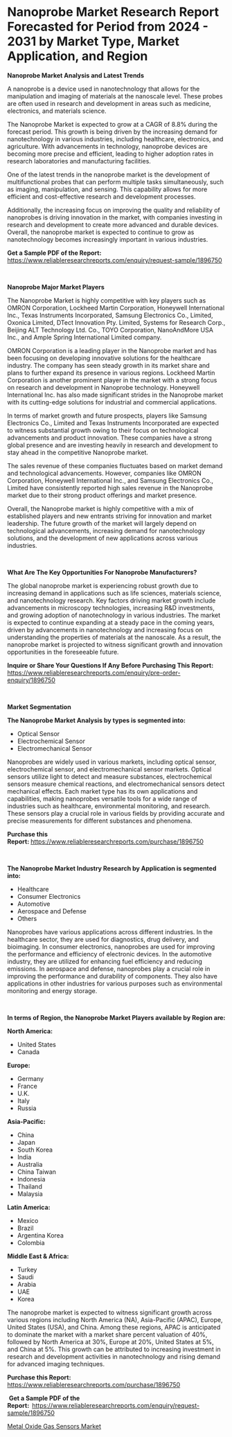 <p><h1>Nanoprobe Market Research Report Forecasted for Period from 2024 -  2031 by Market Type, Market Application, and Region</h1></p><p><strong>Nanoprobe Market Analysis and Latest Trends</strong></p>
<p><p>A nanoprobe is a device used in nanotechnology that allows for the manipulation and imaging of materials at the nanoscale level. These probes are often used in research and development in areas such as medicine, electronics, and materials science.</p><p>The Nanoprobe Market is expected to grow at a CAGR of 8.8% during the forecast period. This growth is being driven by the increasing demand for nanotechnology in various industries, including healthcare, electronics, and agriculture. With advancements in technology, nanoprobe devices are becoming more precise and efficient, leading to higher adoption rates in research laboratories and manufacturing facilities.</p><p>One of the latest trends in the nanoprobe market is the development of multifunctional probes that can perform multiple tasks simultaneously, such as imaging, manipulation, and sensing. This capability allows for more efficient and cost-effective research and development processes.</p><p>Additionally, the increasing focus on improving the quality and reliability of nanoprobes is driving innovation in the market, with companies investing in research and development to create more advanced and durable devices. Overall, the nanoprobe market is expected to continue to grow as nanotechnology becomes increasingly important in various industries.</p></p>
<p><strong>Get a Sample PDF of the Report:&nbsp;</strong> <a href="https://www.reliableresearchreports.com/enquiry/request-sample/1896750">https://www.reliableresearchreports.com/enquiry/request-sample/1896750</a></p>
<p>&nbsp;</p>
<p><strong>Nanoprobe Major Market Players</strong></p>
<p><p>The Nanoprobe Market is highly competitive with key players such as OMRON Corporation, Lockheed Martin Corporation, Honeywell International Inc., Texas Instruments Incorporated, Samsung Electronics Co., Limited, Oxonica Limited, DTect Innovation Pty. Limited, Systems for Research Corp., Beijing ALT Technology Ltd. Co., TOYO Corporation, NanoAndMore USA Inc., and Ample Spring International Limited company.</p><p>OMRON Corporation is a leading player in the Nanoprobe market and has been focusing on developing innovative solutions for the healthcare industry. The company has seen steady growth in its market share and plans to further expand its presence in various regions. Lockheed Martin Corporation is another prominent player in the market with a strong focus on research and development in Nanoprobe technology. Honeywell International Inc. has also made significant strides in the Nanoprobe market with its cutting-edge solutions for industrial and commercial applications.</p><p>In terms of market growth and future prospects, players like Samsung Electronics Co., Limited and Texas Instruments Incorporated are expected to witness substantial growth owing to their focus on technological advancements and product innovation. These companies have a strong global presence and are investing heavily in research and development to stay ahead in the competitive Nanoprobe market.</p><p>The sales revenue of these companies fluctuates based on market demand and technological advancements. However, companies like OMRON Corporation, Honeywell International Inc., and Samsung Electronics Co., Limited have consistently reported high sales revenue in the Nanoprobe market due to their strong product offerings and market presence.</p><p>Overall, the Nanoprobe market is highly competitive with a mix of established players and new entrants striving for innovation and market leadership. The future growth of the market will largely depend on technological advancements, increasing demand for nanotechnology solutions, and the development of new applications across various industries.</p></p>
<p>&nbsp;</p>
<p><strong>What Are The Key Opportunities For Nanoprobe Manufacturers?</strong></p>
<p><p>The global nanoprobe market is experiencing robust growth due to increasing demand in applications such as life sciences, materials science, and nanotechnology research. Key factors driving market growth include advancements in microscopy technologies, increasing R&D investments, and growing adoption of nanotechnology in various industries. The market is expected to continue expanding at a steady pace in the coming years, driven by advancements in nanotechnology and increasing focus on understanding the properties of materials at the nanoscale. As a result, the nanoprobe market is projected to witness significant growth and innovation opportunities in the foreseeable future.</p></p>
<p><strong>Inquire or Share Your Questions If Any Before Purchasing This Report:</strong> <a href="https://www.reliableresearchreports.com/enquiry/pre-order-enquiry/1896750">https://www.reliableresearchreports.com/enquiry/pre-order-enquiry/1896750</a></p>
<p>&nbsp;</p>
<p><strong>Market Segmentation</strong></p>
<p><strong>The Nanoprobe Market Analysis by types is segmented into:</strong></p>
<p><ul><li>Optical Sensor</li><li>Electrochemical Sensor</li><li>Electromechanical Sensor</li></ul></p>
<p><p>Nanoprobes are widely used in various markets, including optical sensor, electrochemical sensor, and electromechanical sensor markets. Optical sensors utilize light to detect and measure substances, electrochemical sensors measure chemical reactions, and electromechanical sensors detect mechanical effects. Each market type has its own applications and capabilities, making nanoprobes versatile tools for a wide range of industries such as healthcare, environmental monitoring, and research. These sensors play a crucial role in various fields by providing accurate and precise measurements for different substances and phenomena.</p></p>
<p><strong>Purchase this Report:&nbsp;</strong><a href="https://www.reliableresearchreports.com/purchase/1896750">https://www.reliableresearchreports.com/purchase/1896750</a></p>
<p>&nbsp;</p>
<p><strong>The Nanoprobe Market Industry Research by Application is segmented into:</strong></p>
<p><ul><li>Healthcare</li><li>Consumer Electronics</li><li>Automotive</li><li>Aerospace and Defense</li><li>Others</li></ul></p>
<p><p>Nanoprobes have various applications across different industries. In the healthcare sector, they are used for diagnostics, drug delivery, and bioimaging. In consumer electronics, nanoprobes are used for improving the performance and efficiency of electronic devices. In the automotive industry, they are utilized for enhancing fuel efficiency and reducing emissions. In aerospace and defense, nanoprobes play a crucial role in improving the performance and durability of components. They also have applications in other industries for various purposes such as environmental monitoring and energy storage.</p></p>
<p>&nbsp;</p>
<p><strong>In terms of Region, the Nanoprobe Market Players available by Region are:</strong></p>
<p>
    <p> <strong> North America: </strong>
        <ul>
            <li>United States</li>
            <li>Canada</li>
        </ul>
        </p> 
    <p> <strong> Europe: </strong>
        <ul>
            <li>Germany</li>
            <li>France</li>
            <li>U.K.</li>
            <li>Italy</li>
            <li>Russia</li>
        </ul>
        </p> 
    <p> <strong> Asia-Pacific: </strong>
        <ul>
            <li>China</li>
            <li>Japan</li>
            <li>South Korea</li>
            <li>India</li>
            <li>Australia</li>
            <li>China Taiwan</li>
            <li>Indonesia</li>
            <li>Thailand</li>
            <li>Malaysia</li>
        </ul>
        </p> 
    <p> <strong> Latin America: </strong>
        <ul>
            <li>Mexico</li>
            <li>Brazil</li>
            <li>Argentina Korea</li>
            <li>Colombia</li>
        </ul>
        </p> 
    <p> <strong> Middle East & Africa: </strong>
        <ul>
            <li>Turkey</li>
            <li>Saudi</li>
            <li>Arabia</li>
            <li>UAE</li>
            <li>Korea</li>
        </ul>
    </p>
    </p>
<p><p>The nanoprobe market is expected to witness significant growth across various regions including North America (NA), Asia-Pacific (APAC), Europe, United States (USA), and China. Among these regions, APAC is anticipated to dominate the market with a market share percent valuation of 40%, followed by North America at 30%, Europe at 20%, United States at 5%, and China at 5%. This growth can be attributed to increasing investment in research and development activities in nanotechnology and rising demand for advanced imaging techniques.</p></p>
<p><strong>Purchase this Report: </strong><a href="https://www.reliableresearchreports.com/purchase/1896750">https://www.reliableresearchreports.com/purchase/1896750</a></p>
<p>&nbsp;<strong>Get a Sample PDF of the Report:&nbsp;&nbsp;</strong><a href="https://www.reliableresearchreports.com/enquiry/request-sample/1896750">https://www.reliableresearchreports.com/enquiry/request-sample/1896750</a></p>
<p><strong></strong></p>
<p><p><a href="https://github.com/WillieWoodard/Market-Research-Report-List-4/blob/main/metal-oxide-gas-sensors-market.md">Metal Oxide Gas Sensors Market</a></p></p>
